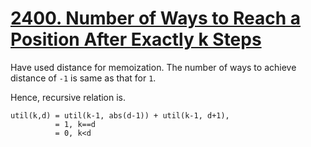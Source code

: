 # [2400. Number of Ways to Reach a Position After Exactly k Steps](https://leetcode.com/problems/number-of-ways-to-reach-a-position-after-exactly-k-steps/)

Have used distance for memoization. The number of ways to achieve distance of `-1` is same as that for `1`.

Hence, recursive relation is.
```
util(k,d) = util(k-1, abs(d-1)) + util(k-1, d+1), 
          = 1, k==d
          = 0, k<d
```